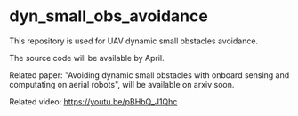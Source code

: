 # dyn_small_obs_avoidance

This repository is used for UAV dynamic small obstacles avoidance.

The source code will be available by April.

Related paper:
"Avoiding dynamic small obstacles with onboard sensing and computating on aerial robots", will be available on arxiv soon.

Related video:
https://youtu.be/pBHbQ_J1Qhc
